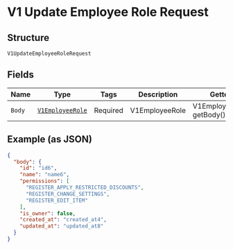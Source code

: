 
# V1 Update Employee Role Request

## Structure

`V1UpdateEmployeeRoleRequest`

## Fields

| Name | Type | Tags | Description | Getter |
|  --- | --- | --- | --- | --- |
| `Body` | [`V1EmployeeRole`](/doc/models/v1-employee-role.md) | Required | V1EmployeeRole | V1EmployeeRole getBody() |

## Example (as JSON)

```json
{
  "body": {
    "id": "id6",
    "name": "name6",
    "permissions": [
      "REGISTER_APPLY_RESTRICTED_DISCOUNTS",
      "REGISTER_CHANGE_SETTINGS",
      "REGISTER_EDIT_ITEM"
    ],
    "is_owner": false,
    "created_at": "created_at4",
    "updated_at": "updated_at8"
  }
}
```

